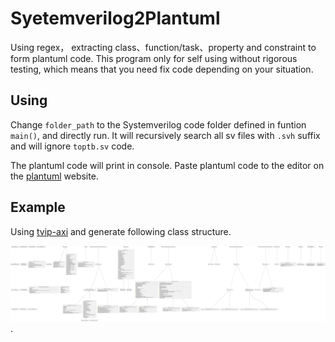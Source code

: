 # Syetemverilog2Plantuml

Using regex， extracting class、function/task、property and constraint to form plantuml code.
This program only for self using without rigorous testing, which means that you need fix code depending on your situation.

## Using

Change `folder_path` to the Systemverilog code folder defined in funtion `main()`, and directly run.
It will recursively search all sv files with `.svh` suffix and will ignore `toptb.sv` code.

The plantuml code will print in console.
Paste plantuml code to the editor on the [plantuml](https://www.plantuml.com/plantuml) website.

## Example

Using [tvip-axi](https://github.com/taichi-ishitani/tvip-axi/) and generate following class structure.

![class_diagram](./resource/class.svg).